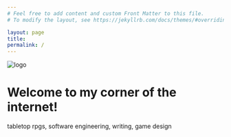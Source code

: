 ```yaml
---
# Feel free to add content and custom Front Matter to this file.
# To modify the layout, see https://jekyllrb.com/docs/themes/#overriding-theme-defaults

layout: page
title:
permalink: /
---
```


<div class="home-page">
  <img
    src="{{'/assets/img/logo.png' | relative_url }}"
    alt="logo"/>
  <h1>
    Welcome to my corner of the internet!
  </h1>
  <p>
    tabletop rpgs, software engineering, writing, game design
  </p>
</div>